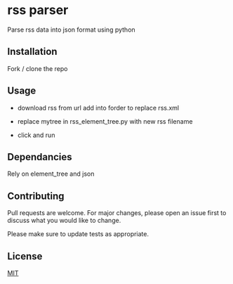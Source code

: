 # rss parser
Parse rss data into json format using python

## Installation

Fork / clone the repo 

## Usage

- download rss from url add into forder to replace rss.xml 

- replace mytree in rss_element_tree.py with new rss filename

- click and run


## Dependancies
Rely on element_tree and json

## Contributing
Pull requests are welcome. For major changes, please open an issue first to discuss what you would like to change.

Please make sure to update tests as appropriate.

## License
[MIT](https://choosealicense.com/licenses/mit/)
